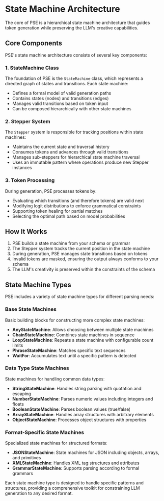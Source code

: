 # State Machine Architecture

The core of PSE is a hierarchical state machine architecture that guides token generation while preserving the LLM's creative capabilities.

## Core Components

PSE's state machine architecture consists of several key components:

### 1. StateMachine Class

The foundation of PSE is the `StateMachine` class, which represents a directed graph of states and transitions. Each state machine:

- Defines a formal model of valid generation paths
- Contains states (nodes) and transitions (edges)
- Manages valid transitions based on token input
- Can be composed hierarchically with other state machines

### 2. Stepper System

The `Stepper` system is responsible for tracking positions within state machines:

- Maintains the current state and traversal history
- Consumes tokens and advances through valid transitions
- Manages sub-steppers for hierarchical state machine traversal
- Uses an immutable pattern where operations produce new Stepper instances

### 3. Token Processing

During generation, PSE processes tokens by:

- Evaluating which transitions (and therefore tokens) are valid next
- Modifying logit distributions to enforce grammatical constraints
- Supporting token healing for partial matches
- Selecting the optimal path based on model probabilities

## How It Works

1. PSE builds a state machine from your schema or grammar
2. The Stepper system tracks the current position in the state machine
3. During generation, PSE manages state transitions based on tokens
4. Invalid tokens are masked, ensuring the output always conforms to your schema
5. The LLM's creativity is preserved within the constraints of the schema

## State Machine Types

PSE includes a variety of state machine types for different parsing needs:

### Base State Machines

Basic building blocks for constructing more complex state machines:

- **AnyStateMachine**: Allows choosing between multiple state machines
- **ChainStateMachine**: Combines state machines in sequence
- **LoopStateMachine**: Repeats a state machine with configurable count limits
- **PhraseStateMachine**: Matches specific text sequences
- **WaitFor**: Accumulates text until a specific pattern is detected

### Data Type State Machines

State machines for handling common data types:

- **StringStateMachine**: Handles string parsing with quotation and escaping
- **NumberStateMachine**: Parses numeric values including integers and floats
- **BooleanStateMachine**: Parses boolean values (true/false)
- **ArrayStateMachine**: Handles array structures with arbitrary elements
- **ObjectStateMachine**: Processes object structures with properties

### Format-Specific State Machines

Specialized state machines for structured formats:

- **JSONStateMachine**: State machines for JSON including objects, arrays, and primitives
- **XMLStateMachine**: Handles XML tag structures and attributes
- **GrammarStateMachine**: Supports parsing according to formal grammars

Each state machine type is designed to handle specific patterns and structures, providing a comprehensive toolkit for constraining LLM generation to any desired format.